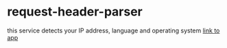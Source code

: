 # request-header-parser
this service detects your IP address, language and operating system 
[link to app](https://arcane-reaches-81846.herokuapp.com/)
